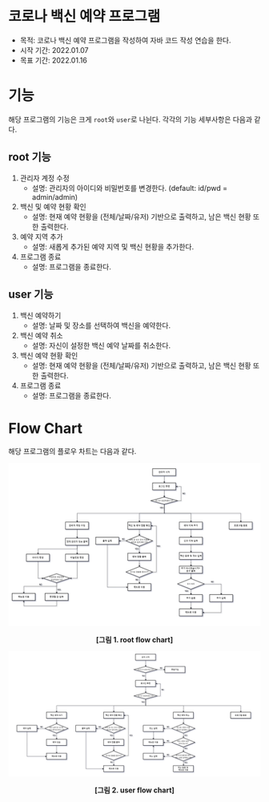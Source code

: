 # 코로나 백신 예약 프로그램

* 목적: 코로나 백신 예약 프로그램을 작성하여 자바 코드 작성 연습을 한다. 
* 시작 기간: 2022.01.07
* 목표 기간: 2022.01.16

# 기능

해당 프로그램의 기능은 크게 `root`와 `user`로 나뉜다. 각각의 기능 세부사항은 다음과 같다. 

## root 기능

1. 관리자 계정 수정
    * 설명: 관리자의 아이디와 비밀번호를 변경한다. (default: id/pwd = admin/admin)
2. 백신 및 예약 현황 확인 
    * 설명: 현재 예약 현황을 (전체/날짜/유저) 기반으로 출력하고, 남은 백신 현황 또한 출력한다.
3. 예약 지역 추가
    * 설명: 새롭게 추가된 예약 지역 및 백신 현황을 추가한다.
4. 프로그램 종료
    * 설명: 프로그램을 종료한다. 

## user 기능

1. 백신 예약하기
    * 설명: 날짜 및 장소를 선택하여 백신을 예약한다.
2. 백신 예약 취소
    * 설명: 자신이 설정한 백신 예약 날짜를 취소한다. 
3. 백신 예약 현황 확인
    * 설명: 현재 예약 현황을 (전체/날짜/유저) 기반으로 출력하고, 남은 백신 현황 또한 출력한다.
4. 프로그램 종료
    * 설명: 프로그램을 종료한다.
 
# Flow Chart

해당 프로그램의 플로우 차트는 다음과 같다. 

<center>

![root flow chart](images/covid_reservaion_project_root.PNG)

**[그림 1. root flow chart]**
</center>

<center>

![root flow chart](images/covid_reservaion_project_user.PNG)

**[그림 2. user flow chart]**
</center>